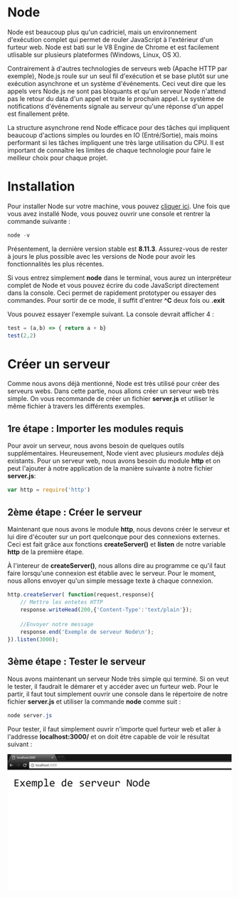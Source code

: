 # Node

Node est beaucoup plus qu'un cadriciel, mais un environnement d'exécution complet qui permet de rouler JavaScript à l'extérieur d'un furteur web. Node est bati sur le V8 Engine de Chrome et est facilement utlisable sur plusieurs plateformes (Windows, Linux, OS X).


Contrairement à d'autres technologies de serveurs web (Apache HTTP par exemple), Node.js roule sur un seul fil d'exécution et se base plutôt sur une exécution asynchrone et un système d'événements. Ceci veut dire que les appels vers Node.js ne sont pas bloquants et qu'un serveur Node n'attend pas le retour du data d'un appel et traite le prochain appel. Le système de notifications d'événements signale au serveur qu'une réponse d'un appel est finallement prête.


La structure asynchrone rend Node efficace pour des tâches qui impliquent beaucoup d'actions simples ou lourdes en IO (Entré/Sortie), mais moins performant si les tâches impliquent une très large utilisation du CPU. Il est important de connaître les limites de chaque technologie pour faire le meilleur choix pour chaque projet.

# Installation

Pour installer Node sur votre machine, vous pouvez [cliquer ici](https://nodejs.org/fr/download/). Une fois que vous avez installé Node, vous pouvez ouvrir une console et rentrer la commande suivante :

```powershell
node -v
```
Présentement, la dernière version stable est **8.11.3**. Assurez-vous de rester à jours le plus possible avec les versions de Node pour avoir les fonctionnalités les plus récentes.

Si vous entrez simplement **node** dans le terminal, vous aurez un interpréteur complet de Node et vous pouvez écrire du code JavaScript directement dans la console. Ceci permet de rapidement prototyper ou essayer des commandes. Pour sortir de ce mode, il suffit d'entrer **^C** deux fois ou **.exit** 

Vous pouvez essayer l'exemple suivant. La console devrait afficher 4 :
```javascript
test = (a,b) => { return a + b}
test(2,2)
```

# Créer un serveur

Comme nous avons déjà mentionné, Node est très utilisé pour créer des serveurs webs. Dans cette partie, nous allons créer un serveur web très simple. On vous recommande de créer un fichier **server.js** et utiliser le même fichier à travers les différents exemples. 

## 1re étape : Importer les modules requis
Pour avoir un serveur, nous avons besoin de quelques outils supplémentaires. Heureusement, Node vient avec plusieurs _modules_ déjà existants. Pour un serveur web, nous avons besoin du module **http** et on peut l'ajouter à notre application de la manière suivante à notre fichier **server.js**:

```js
var http = require('http')
```

## 2ème étape : Créer le serveur
Maintenant que nous avons le module **http**, nous devons créer le serveur et lui dire d'écouter sur un port quelconque pour des connexions externes. Ceci est fait grâce aux fonctions **createServer()** et **listen** de notre variable **http** de la première étape. 

À l'intereur de **createServer()**, nous allons dire au programme ce qu'il faut faire lorsqu'une connexion est établie avec le serveur. Pour le moment, nous allons envoyer qu'un simple message texte à chaque connexion.

```js
http.createServer( function(request,response){
    // Mettre les entetes HTTP
    response.writeHead(200,{'Content-Type':'text/plain'});

    //Envoyer notre message
    response.end('Exemple de serveur Node\n');
}).listen(3000);
```

## 3ème étape : Tester le serveur

Nous avons maintenant un serveur Node très simple qui terminé. Si on veut le tester, il faudrait le démarer et y accéder avec un furteur web.
Pour le partir, il faut tout simplement ouvrir une console dans le répertoire de notre fichier **server.js** et utiliser la commande **node** comme suit :

```powershell
node server.js
```

Pour tester, il faut simplement ouvrir n'importe quel furteur web et aller à l'addresse **localhost:3000/** et on doit être capable de voir le résultat suivant :

![Capture d'écran ](./../../../assets/images/nodeOutput.PNG)


